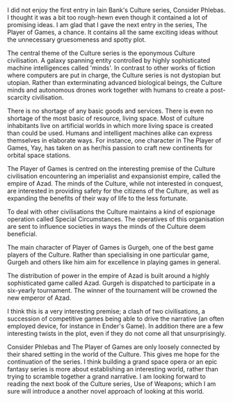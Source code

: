 
I did not enjoy the first entry in Iain Bank's Culture series, Consider Phlebas. I thought it was a bit too rough-hewn even though it contained a lot of promising ideas. I am glad that I gave the next entry in the series, The Player of Games, a chance. It contains all the same exciting ideas without the unnecessary gruesomeness and spotty plot.

The central theme of the Culture series is the eponymous Culture civilisation. A galaxy spanning entity controlled by highly sophisticated machine intelligences called 'minds'. In contrast to other works of fiction where computers are put in charge, the Culture series is not dystopian but utopian. Rather than exterminating advanced biological beings, the Culture minds and autonomous drones work together with humans to create a post-scarcity civilisation.

There is no shortage of any basic goods and services. There is even no shortage of the most basic of resource, living space. Most of culture inhabitants live on artificial worlds in which more living space is created than could be used. Humans and intelligent machines alike can express themselves in elaborate ways. For instance, one character in The Player of Games, Yay, has taken on as her/his passion to craft new continents for orbital space stations.

The Player of Games is centred on the interesting premise of the Culture civilisation encountering an imperialist and expansionist empire, called the empire of Azad. The minds of the Culture, while not interested in conquest, are interested in providing safety for the citizens of the Culture, as well as expanding the benefits of their way of life to the less fortunate. 

To deal with other civilisations the Culture maintains a kind of espionage operation called Special Circumstances. The operatives of this organisation are sent to influence societies in ways the minds of the Culture deem beneficial.

The main character of Player of Games is Gurgeh, one of the best game players of the Culture. Rather than specialising in one particular game, Gurgeh and others like him aim for excellence in playing games in general.

The distribution of power in the empire of Azad is built around a highly sophisticated game called Azad. Gurgeh is dispatched to participate in a six-yearly tournament. The winner of the tournament will be crowned the new emperor of Azad.

I think this is a very interesting premise; a clash of two civilisations, a succession of competitive games being able to drive the narrative (an often employed device, for instance in Ender's Game). In addition there are a few interesting twists in the plot, even if they do not come all that unsurprisingly. 

Consider Phlebas and The Player of Games are only loosely connected by their shared setting in the world of the Culture. This gives me hope for the continuation of the series. I think building a grand space opera or an epic fantasy series is more about establishing an interesting world, rather than trying to scramble together a grand narrative. I am looking forward to reading the next book of the Culture series, Use of Weapons; which I am sure will introduce a another novel approach of looking at this world.

